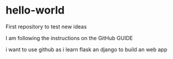 # hello-world
First repository to test new ideas

I am following the instructions on the GitHub GUIDE

i want to use github as i learn flask an django to build an web app
